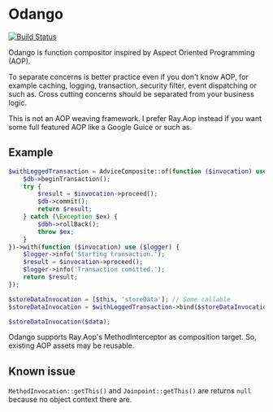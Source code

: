 # Odango

[![Build Status](https://travis-ci.org/LapazPhp/Odango.svg?branch=master)](https://travis-ci.org/LapazPhp/Odango)

Odango is function compositor inspired by Aspect Oriented Programming (AOP).

To separate concerns is better practice even if you don't know AOP, for example
caching, logging, transaction, security filter, event dispatching or such as.
Cross cutting concerns should be separated from your business logic.

This is not an AOP weaving framework. I prefer Ray.Aop instead if you want some
full featured AOP like a Google Guice or such as.

## Example

```php
$withLoggedTransaction = AdviceComposite::of(function ($invocation) use ($db) {
    $db->beginTransaction();
    try {
        $result = $invocation->proceed();
        $db->commit();
        return $result;
    } catch (\Exception $ex) {
        $dbh->rollBack();
        throw $ex;
    }
})->with(function ($invocation) use ($logger) {
    $logger->info('Starting transaction.');
    $result = $invocation->proceed();
    $logger->info('Transaction comitted.');
    return $result;
});

$storeDataInvocation = [$this, 'storeData']; // Some callable
$storeDataInvocation = $withLoggedTransaction->bind($storeDataInvocation);

$storeDataInvocation($data);
```

Odango supports Ray.Aop's MethodInterceptor as composition target.
So, existing AOP assets may be reusable.

## Known issue

`MethodInvocation::getThis()` and `Joinpoint::getThis()` are returns `null` because
no object context there are.
